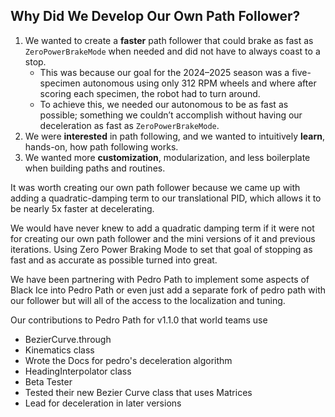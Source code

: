 ## Why Did We Develop Our Own Path Follower?

1. We wanted to create a **faster** path follower that could brake as fast as `ZeroPowerBrakeMode` when needed and did not have to always coast to a stop.
   - This was because our goal for the 2024–2025 season was a five-specimen autonomous using only 312 RPM wheels and where after scoring each specimen, the robot had to turn around. 
   - To achieve this, we needed our autonomous to be as fast as possible; something we couldn’t accomplish without having our deceleration as fast as `ZeroPowerBrakeMode`.
2. We were **interested** in path following, and we wanted to intuitively **learn**, hands-on, how path following works.
3. We wanted more **customization**, modularization, and less boilerplate when building paths and routines.

It was worth creating our own path follower because we came up with adding a quadratic-damping term to our translational PID, which allows it to be nearly 5x faster at decelerating.

We would have never knew to add a quadratic damping term if it were not for creating our own path follower and the mini versions of it and previous iterations. Using Zero Power Braking Mode to set that goal of stopping as fast and as accurate as possible turned into great.

We have been partnering with Pedro Path to implement some aspects of Black Ice into Pedro Path or even just add a separate fork of pedro path with our follower but will all of the access to the localization and tuning.

Our contributions to Pedro Path for v1.1.0 that world teams use
- BezierCurve.through
- Kinematics class
- Wrote the Docs for pedro's deceleration algorithm
- HeadingInterpolator class
- Beta Tester
- Tested their new Bezier Curve class that uses Matrices
- Lead for deceleration in later versions
